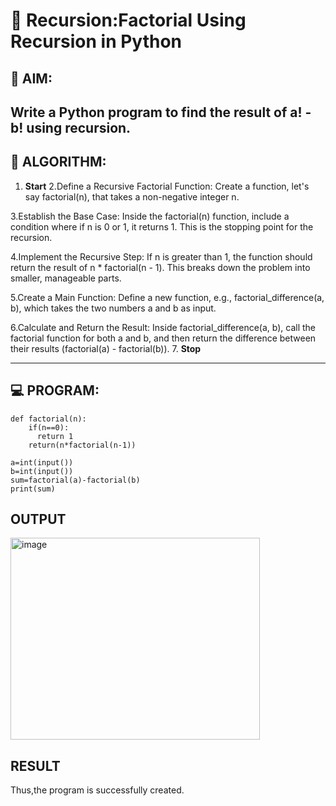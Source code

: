 # 🔁 Recursion:Factorial Using Recursion in Python

## 🎯 AIM:
Write a Python program to find the result of a! - b! using recursion.
---

## 🧠 ALGORITHM:

1. **Start**
2.Define a Recursive Factorial Function: Create a function, let's say factorial(n), that takes a non-negative integer n.

3.Establish the Base Case: Inside the factorial(n) function, include a condition where if n is 0 or 1, it returns 1. This is the stopping point for the recursion.

4.Implement the Recursive Step: If n is greater than 1, the function should return the result of n * factorial(n - 1). This breaks down the problem into smaller, manageable parts.

5.Create a Main Function: Define a new function, e.g., factorial_difference(a, b), which takes the two numbers a and b as input.

6.Calculate and Return the Result: Inside factorial_difference(a, b), call the factorial function for both a and b, and then return the difference between their results (factorial(a) - factorial(b)).
7. **Stop**

---

## 💻 PROGRAM:
```
def factorial(n):
    if(n==0):
      return 1
    return(n*factorial(n-1))

a=int(input())
b=int(input())
sum=factorial(a)-factorial(b)
print(sum)
```

## OUTPUT
<img width="399" height="323" alt="image" src="https://github.com/user-attachments/assets/2ee201f9-a820-4f2e-86ab-35ae81c7c4d4" />


## RESULT
Thus,the program is successfully created.

